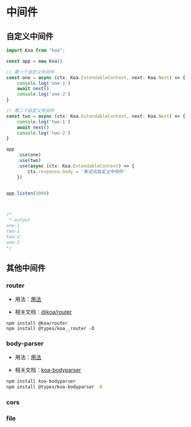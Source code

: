 # 中间件

## 自定义中间件

```typescript {5-10,12-17}
import Koa from "koa";

const app = new Koa()

// 第一个自定义中间件
const one = async (ctx: Koa.ExtendableContext, next: Koa.Next) => {
    console.log('one-1')
    await next()
    console.log('one-2')
}

// 第二个自定义中间件
const two = async (ctx: Koa.ExtendableContext, next: Koa.Next) => {
    console.log('two-1')
    await next()
    console.log('two-2')
}

app
    .use(one)
    .use(two)
    .use(async (ctx: Koa.ExtendableContext) => {
    	ctx.response.body = '来试试自定义中间件'
	})


app.listen(3000)



/*
 * output
one-1
two-1
two-2
one-2
*/
```





## 其他中间件

### router

- 用法：[用法](./2_router)

- 相关文档：[@koa/router](https://www.npmjs.com/package/@koa/router)

``` npm
npm install @koa/router
npm install @types/koa__router -D
```



### body-parser

- 用法：[用法](./3_request#请求体参数)

- 相关文档：[koa-bodyparser ](https://www.npmjs.com/package/koa-bodyparser)

``` bash
npm install koa-bodyparser
npm install @types/koa-bodyparser -D
```



### cors



### file
